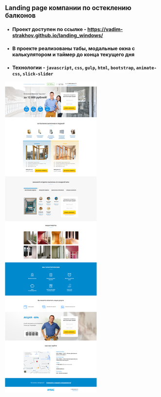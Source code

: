 ## Landing page компании по остеклению балконов

 - ### Проект доступен по ссылке - https://vadim-strakhov.github.io/landing_windows/
 - ### В проекте реализованы табы, модальные окна c калькулятором и таймер до конца текущего дня
 - ### Технологии - `javascript`, `css`, `gulp`, `html`, `bootstrap`, `animate-css`, `slick-slider`

![](windows.png)
